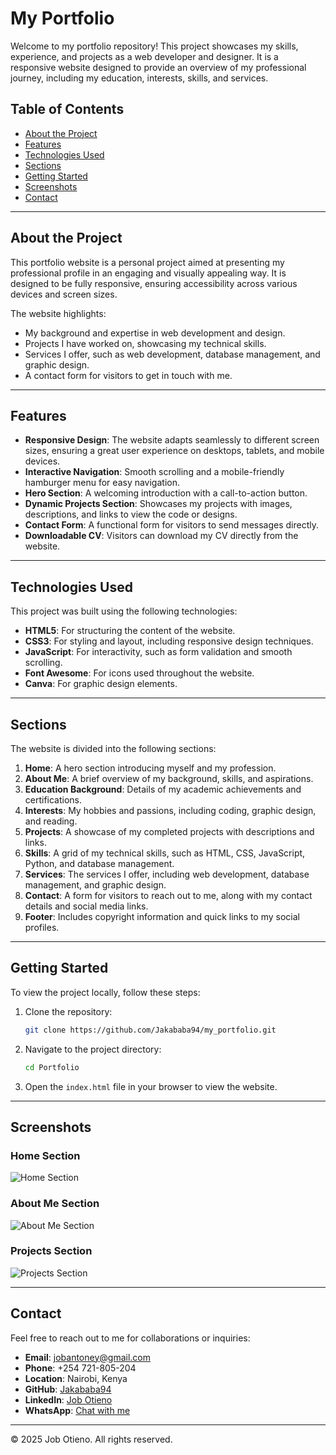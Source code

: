 # My Portfolio

Welcome to my portfolio repository! This project showcases my skills, experience, and projects as a web developer and designer. It is a responsive website designed to provide an overview of my professional journey, including my education, interests, skills, and services.

## Table of Contents
- [About the Project](#about-the-project)
- [Features](#features)
- [Technologies Used](#technologies-used)
- [Sections](#sections)
- [Getting Started](#getting-started)
- [Screenshots](#screenshots)
- [Contact](#contact)

---

## About the Project

This portfolio website is a personal project aimed at presenting my professional profile in an engaging and visually appealing way. It is designed to be fully responsive, ensuring accessibility across various devices and screen sizes.

The website highlights:
- My background and expertise in web development and design.
- Projects I have worked on, showcasing my technical skills.
- Services I offer, such as web development, database management, and graphic design.
- A contact form for visitors to get in touch with me.

---

## Features

- **Responsive Design**: The website adapts seamlessly to different screen sizes, ensuring a great user experience on desktops, tablets, and mobile devices.
- **Interactive Navigation**: Smooth scrolling and a mobile-friendly hamburger menu for easy navigation.
- **Hero Section**: A welcoming introduction with a call-to-action button.
- **Dynamic Projects Section**: Showcases my projects with images, descriptions, and links to view the code or designs.
- **Contact Form**: A functional form for visitors to send messages directly.
- **Downloadable CV**: Visitors can download my CV directly from the website.

---

## Technologies Used

This project was built using the following technologies:
- **HTML5**: For structuring the content of the website.
- **CSS3**: For styling and layout, including responsive design techniques.
- **JavaScript**: For interactivity, such as form validation and smooth scrolling.
- **Font Awesome**: For icons used throughout the website.
- **Canva**: For graphic design elements.

---

## Sections

The website is divided into the following sections:

1. **Home**: A hero section introducing myself and my profession.
2. **About Me**: A brief overview of my background, skills, and aspirations.
3. **Education Background**: Details of my academic achievements and certifications.
4. **Interests**: My hobbies and passions, including coding, graphic design, and reading.
5. **Projects**: A showcase of my completed projects with descriptions and links.
6. **Skills**: A grid of my technical skills, such as HTML, CSS, JavaScript, Python, and database management.
7. **Services**: The services I offer, including web development, database management, and graphic design.
8. **Contact**: A form for visitors to reach out to me, along with my contact details and social media links.
9. **Footer**: Includes copyright information and quick links to my social profiles.

---

## Getting Started

To view the project locally, follow these steps:

1. Clone the repository:
   ```bash
   git clone https://github.com/Jakababa94/my_portfolio.git
   ```
2. Navigate to the project directory:
   ```bash
   cd Portfolio
   ```
3. Open the `index.html` file in your browser to view the website.

---

## Screenshots

### Home Section
![Home Section](images/web%20developer.jpg)

### About Me Section
![About Me Section](images/portfolio%20pic.jpg)

### Projects Section
![Projects Section](images/simple%20calculator.jpg)

---

## Contact

Feel free to reach out to me for collaborations or inquiries:

- **Email**: [jobantoney@gmail.com](mailto:jobantoney@gmail.com)
- **Phone**: +254 721-805-204
- **Location**: Nairobi, Kenya
- **GitHub**: [Jakababa94](https://github.com/Jakababa94)
- **LinkedIn**: [Job Otieno](https://www.linkedin.com/feed/)
- **WhatsApp**: [Chat with me](https://wa.me/+254721805204)

---

&copy; 2025 Job Otieno. All rights reserved.

